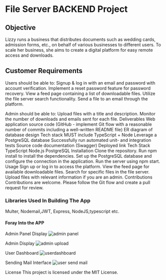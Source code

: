 # **File Server BACKEND Project**

## **Objective**
Lizzy runs a business that distributes documents such as wedding cards, admission forms, etc., on behalf of various businesses to different users. To scale her business, she aims to create a digital platform for easy remote access and downloads.

## **Customer Requirements**

Users should be able to:
Signup & log in with an email and password with account verification. Implement a reset password feature for password recovery.
View a feed page containing a list of downloadable files.
Utilize the file server search functionality.
Send a file to an email through the platform.

Admin should be able to:
Upload files with a title and description.
Monitor the number of downloads and emails sent for each file.
Deliverables
Web application source code (GitHub - implement Git flow with a reasonable number of commits including a well-written README file)
ER diagram of database design
Tech stack MUST include TypeScript + Node
Leverage a PostgreSQL database
Successfully run automated unit- and integration tests
Source code documentation (Swagger)
Deployed link
Tech Stack
TypeScript
Node.js
PostgreSQL
Installation
Clone the repository.
Run npm install to install the dependencies.
Set up the PostgreSQL database and configure the connection in the application.
Run the server using npm start.
Usage
Sign up or log in to access the platform.
View the feed page for available downloadable files.
Search for specific files in the file server.
Upload files with relevant information if you are an admin.
Contributions
Contributions are welcome. Please follow the Git flow and create a pull request for review.

### **Libraries Used In Building The App**
Multer, Nodemail,JWT, Express, NodeJS,typescript etc.

#### **Foray Into the APP**
Admin Panel Display
![admin panel](https://github.com/Kalderon-Sheikhman/FileServer-Project/assets/74660152/64aa115f-4f83-46e9-8285-7cb088a907e2)

Admin Display
![admin upload](https://github.com/Kalderon-Sheikhman/FileServer-Project/assets/74660152/26169418-e65f-4a13-bdd1-9fd445e093b5)

User Dashboard
![userdashboard](https://github.com/Kalderon-Sheikhman/FileServer-Project/assets/74660152/26b953f4-7d85-4692-9087-6831ad320287)

Sending Mail Interface
![user send mail](https://github.com/Kalderon-Sheikhman/FileServer-Project/assets/74660152/ee503ed7-5cd7-4025-9179-5e1f74823c0e)


License
This project is licensed under the MIT License.



